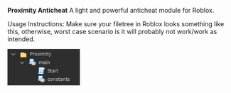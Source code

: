 **Proximity Anticheat**
A light and powerful anticheat module for Roblox.

Usage Instructions:
Make sure your filetree in Roblox looks something like this, otherwise, worst case scenario is it will probably not work/work as intended.

![alt text](https://github.com/xTrayambak/Proximity-Anticheat/blob/main/github_assets/filetree_example.png)
